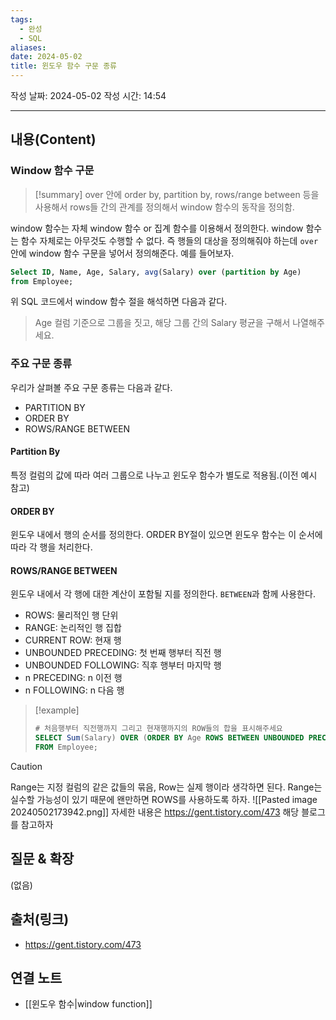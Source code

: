 ```yaml
---
tags:
  - 완성
  - SQL
aliases: 
date: 2024-05-02
title: 윈도우 함수 구문 종류
---
```

작성 날짜: 2024-05-02
작성 시간: 14:54


----
## 내용(Content)

### Window 함수 구문

>[!summary]
>over 안에 order by, partition by, rows/range between 등을 사용해서 rows들 간의 관계를  정의해서 window 함수의 동작을 정의함.

window 함수는 자체 window 함수 or 집계 함수를 이용해서 정의한다. window 함수는 함수 자체로는 아무것도 수행할 수 없다. 즉 행들의 대상을 정의해줘야 하는데 `over` 안에 window 함수 구문을 넣어서 정의해준다. 예를 들어보자.

```SQL
Select ID, Name, Age, Salary, avg(Salary) over (partition by Age)
from Employee;
```

위 SQL 코드에서 window 함수 절을 해석하면 다음과 같다.

> Age 컬럼 기준으로 그룹을 짓고, 해당 그룹 간의 Salary 평균을 구해서 나열해주세요.

### 주요 구문 종류

우리가 살펴볼 주요 구문 종류는 다음과 같다.

- PARTITION BY
- ORDER BY
- ROWS/RANGE BETWEEN

#### Partition By

특정 컬럼의 값에 따라 여러 그룹으로 나누고 윈도우 함수가 별도로 적용됨.(이전 예시 참고)

#### ORDER BY

윈도우 내에서 행의 순서를 정의한다. ORDER BY절이 있으면 윈도우 함수는 이 순서에 따라 각 행을 처리한다.


#### ROWS/RANGE BETWEEN

윈도우 내에서 각 행에 대한 계산이 포함될 지를 정의한다. `BETWEEN`과 함께 사용한다.

- ROWS: 물리적인 행 단위
- RANGE: 논리적인 행 집합
- CURRENT ROW: 현재 행
- UNBOUNDED PRECEDING: 첫 번째 행부터 직전 행
- UNBOUNDED FOLLOWING: 직후 행부터 마지막 행
- n PRECEDING: n 이전 행
- n FOLLOWING: n 다음 행

>[!example]
>```SQL
># 처음행부터 직전행까지 그리고 현재행까지의 ROW들의 합을 표시해주세요
>SELECT Sum(Salary) OVER (ORDER BY Age ROWS BETWEEN UNBOUNDED PRECEDING AND CURRENT ROW)
>FROM Employee;
>```

>[!caution]
>Range는 지정 컬럼의 같은 값들의 묶음, Row는 실제 행이라 생각하면 된다. Range는 실수할 가능성이 있기 때문에 왠만하면 ROWS를 사용하도록 하자.
>![[Pasted image 20240502173942.png]]
>자세한 내용은 https://gent.tistory.com/473 해당 블로그를 참고하자



## 질문 & 확장

(없음)

## 출처(링크)

- https://gent.tistory.com/473

## 연결 노트

- [[윈도우 함수|window function]]









